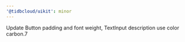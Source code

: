 ```yaml
---
'@tidbcloud/uikit': minor
---
```


Update Button padding and font weight, TextInput description use color carbon.7
